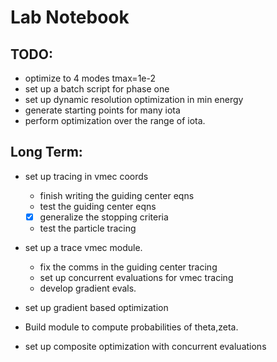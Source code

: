 
# Lab Notebook


## TODO:
- optimize to 4 modes tmax=1e-2
- set up a batch script for phase one
- set up dynamic resolution optimization in min energy
- generate starting points for many iota
- perform optimization over the range of iota.


## Long Term:
- set up tracing in vmec coords
  - finish writing the guiding center eqns
  - test the guiding center eqns
  - [x] generalize the stopping criteria
  - test the particle tracing

- set up a trace vmec module.
  - fix the comms in the guiding center tracing
  - set up concurrent evaluations for vmec tracing
  - develop gradient evals.

- set up gradient based optimization
- Build module to compute probabilities of theta,zeta.
- set up composite optimization with concurrent evaluations
